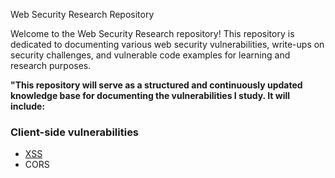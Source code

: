 Web Security Research Repository

Welcome to the Web Security Research repository! This repository is dedicated to documenting various web security vulnerabilities, write-ups on security challenges, and vulnerable code examples for learning and research purposes. 

**"This repository will serve as a structured and continuously updated knowledge base for documenting the vulnerabilities I study. It will include:** 
### Client-side vulnerabilities 
- [XSS](https://github.com/islamkh0x0/Web-Security-Vulnerabilities/tree/master/XSS) 
- CORS
